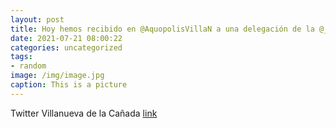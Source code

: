 ```yaml
---
layout: post
title: Hoy hemos recibido en @AquopolisVillaN a una delegación de la @_AVT_, que ha entregado un galardón al alcalde y al director del ...
date: 2021-07-21 08:00:22
categories: uncategorized
tags:
- random
image: /img/image.jpg
caption: This is a picture
---
```

Twitter Villanueva de la Cañada [link](https://twitter.com/AytoVDLCanada/status/1417449091420856329)
